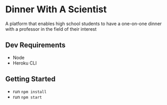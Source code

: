 # Dinner With A Scientist
A platform that enables high school students to have a one-on-one dinner with a professor in the field of their interest

## Dev Requirements
- Node
- Heroku CLI

## Getting Started
- run `npm install`
- run `npm start`
